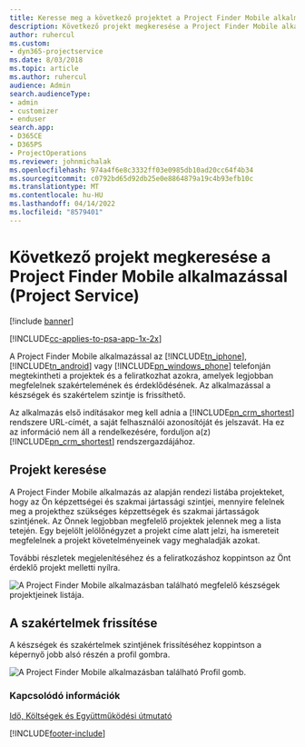 ```yaml
---
title: Keresse meg a következő projektet a Project Finder Mobile alkalmazással
description: Következő projekt megkeresése a Project Finder Mobile alkalmazással a Project Service szolgáltatáshoz
author: ruhercul
ms.custom:
- dyn365-projectservice
ms.date: 8/03/2018
ms.topic: article
ms.author: ruhercul
audience: Admin
search.audienceType:
- admin
- customizer
- enduser
search.app:
- D365CE
- D365PS
- ProjectOperations
ms.reviewer: johnmichalak
ms.openlocfilehash: 974a4f6e8c3332ff03e0985db10ad20cc64f4b34
ms.sourcegitcommit: c0792bd65d92db25e0e8864879a19c4b93efb10c
ms.translationtype: MT
ms.contentlocale: hu-HU
ms.lasthandoff: 04/14/2022
ms.locfileid: "8579401"
---
```

# <a name="find-your-next-project-with-the-project-finder-mobile-app-project-service"></a>Következő projekt megkeresése a Project Finder Mobile alkalmazással (Project Service)

[!include [banner](../includes/psa-now-project-operations.md)]

[!INCLUDE[cc-applies-to-psa-app-1x-2x](../includes/cc-applies-to-psa-app-1x-2x.md)]

A Project Finder Mobile alkalmazással az [!INCLUDE[tn_iphone](../includes/tn-iphone.md)], [!INCLUDE[tn_android](../includes/tn-android.md)] vagy [!INCLUDE[pn_windows_phone](../includes/pn-windows-phone.md)] telefonján megtekintheti a projektek és a feliratkozhat azokra, amelyek legjobban megfelelnek szakértelemének és érdeklődésének. Az alkalmazással a készségek és szakértelem szintje is frissíthető.  
  
 Az alkalmazás első indításakor meg kell adnia a [!INCLUDE[pn_crm_shortest](../includes/pn-crm-shortest.md)] rendszere URL-címét, a saját felhasználói azonosítóját és jelszavát. Ha ez az információ nem áll a rendelkezésére, forduljon a(z) [!INCLUDE[pn_crm_shortest](../includes/pn-crm-shortest.md)] rendszergazdájához.  
  
## <a name="find-a-project"></a>Projekt keresése  
 A Project Finder Mobile alkalmazás az alapján rendezi listába projekteket, hogy az Ön képzettségei és szakmai jártassági szintjei, mennyire felelnek meg a projekthez szükséges képzettségek és szakmai jártasságok szintjének. Az Önnek legjobban megfelelő projektek jelennek meg a lista tetején. Egy bejelölt jelölőnégyzet a projekt címe alatt jelzi, ha ismereteit megfelelnek a projekt követelményeinek vagy meghaladják azokat.  
  
 További részletek megjelenítéséhez és a feliratkozáshoz koppintson az Önt érdeklő projekt melletti nyílra.  
  
 ![A Project Finder Mobile alkalmazásban található megfelelő készségek projektjeinek listája.](../psa/media/project-service-project-finder-list.png "A Projekt Finder Mobile alkalmazásban található megfelelő készségek projektjeinek listája")  
  
## <a name="update-your-skills"></a>A szakértelmek frissítése  
 A készségek és szakértelmek szintjének frissítéséhez koppintson a képernyő jobb alsó részén a profil gombra.  
  
 ![A Project Finder Mobile alkalmazásban található Profil gomb.](../psa/media/project-service-project-finder-profile.png "A Projekt Finder Mobile alkalmazásban található Profil gomb")  
  
### <a name="see-also"></a>Kapcsolódó információk  
 [Idő, Költségek és Együttműködési útmutató](../psa/time-expense-collaboration-guide.md)


[!INCLUDE[footer-include](../includes/footer-banner.md)]
